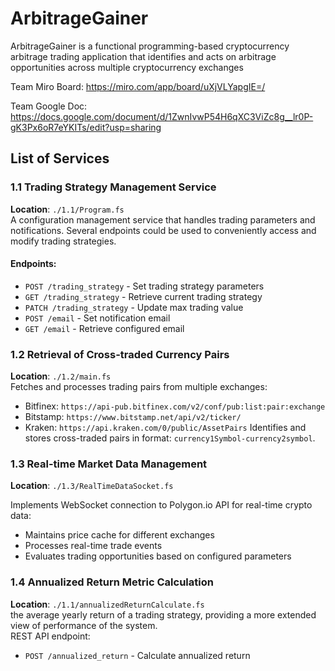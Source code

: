 # ArbitrageGainer
ArbitrageGainer is a functional programming-based cryptocurrency arbitrage trading application that identifies and acts on arbitrage opportunities across multiple cryptocurrency exchanges

Team Miro Board: https://miro.com/app/board/uXjVLYapgIE=/

Team Google Doc: https://docs.google.com/document/d/1ZwnIvwP54H6qXC3ViZc8g__lr0P-gK3Px6oR7eYKITs/edit?usp=sharing

## List of Services
### 1.1 Trading Strategy Management Service
**Location**: `./1.1/Program.fs`  
A configuration management service that handles trading parameters and notifications. Several endpoints could be used to conveniently access and modify trading strategies.
#### Endpoints:
- `POST /trading_strategy` - Set trading strategy parameters
- `GET /trading_strategy` - Retrieve current trading strategy
- `PATCH /trading_strategy` - Update max trading value
- `POST /email` - Set notification email
- `GET /email` - Retrieve configured email
### 1.2 Retrieval of Cross-traded Currency Pairs
**Location**: `./1.2/main.fs`  
Fetches and processes trading pairs from multiple exchanges:  
- Bitfinex: `https://api-pub.bitfinex.com/v2/conf/pub:list:pair:exchange`
- Bitstamp: `https://www.bitstamp.net/api/v2/ticker/`
- Kraken: `https://api.kraken.com/0/public/AssetPairs`
Identifies and stores cross-traded pairs in format: `currency1Symbol-currency2symbol`.  
### 1.3 Real-time Market Data Management
**Location**: `./1.3/RealTimeDataSocket.fs`  

Implements WebSocket connection to Polygon.io API for real-time crypto data:  
- Maintains price cache for different exchanges
- Processes real-time trade events
- Evaluates trading opportunities based on configured parameters  

### 1.4 Annualized Return Metric Calculation
**Location**: `./1.1/annualizedReturnCalculate.fs`  
the average yearly return of a trading strategy, providing a more extended view of performance of the system.  
REST API endpoint:
- `POST /annualized_return` - Calculate annualized return
